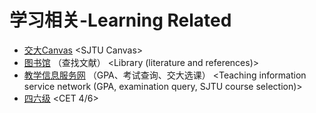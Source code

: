 # 学习相关-Learning Related

* [交大Canvas](https://oc.sjtu.edu.cn/) &lt;SJTU Canvas&gt;
* [图书馆](http://www.lib.sjtu.edu.cn/) （查找文献） &lt;Library \(literature and references\)&gt;
* [教学信息服务网](https://i.sjtu.edu.cn/) （GPA、考试查询、交大选课） &lt;Teaching information service network \(GPA, examination query, SJTU course selection\)&gt;
* [四六级](http://cet-bm.neea.edu.cn/) &lt;CET 4/6&gt;

